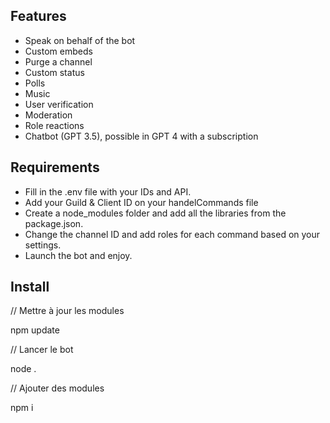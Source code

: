 
## Features

- Speak on behalf of the bot
- Custom embeds
- Purge a channel
- Custom status
- Polls
- Music
- User verification
- Moderation
- Role reactions
- Chatbot (GPT 3.5), possible in GPT 4 with a subscription


 ## Requirements
 
- Fill in the .env file with your IDs and API.
- Add your Guild & Client ID on your handelCommands file
- Create a node_modules folder and add all the libraries from the package.json.
- Change the channel ID and add roles for each command based on your settings.
- Launch the bot and enjoy.

 
 ## Install

// Mettre à jour les modules

npm update

// Lancer le bot 

node .

// Ajouter des modules

 npm i <nomdumodule>
